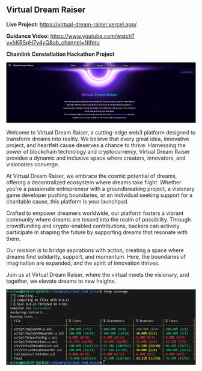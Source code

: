 ## Virtual Dream Raiser

**Live Project:** https://virtual-dream-raiser.vercel.app/

**Guidance Video:** https://www.youtube.com/watch?v=hKRSpH7v4yQ&ab_channel=Niferu

**Chainlink Constellation Hackathon Project**

![Alt text](readme/DemoScreen.png)

Welcome to Virtual Dream Raiser, a cutting-edge web3 platform designed to transform dreams into reality. We believe that every great idea, innovative project, and heartfelt cause deserves a chance to thrive. Harnessing the power of blockchain technology and cryptocurrency, Virtual Dream Raiser provides a dynamic and inclusive space where creators, innovators, and visionaries converge.

At Virtual Dream Raiser, we embrace the cosmic potential of dreams, offering a decentralized ecosystem where dreams take flight. Whether you're a passionate entrepreneur with a groundbreaking project, a visionary game developer pushing boundaries, or an individual seeking support for a charitable cause, this platform is your launchpad.

Crafted to empower dreamers worldwide, our platform fosters a vibrant community where dreams are tossed into the realm of possibility. Through crowdfunding and crypto-enabled contributions, backers can actively participate in shaping the future by supporting dreams that resonate with them.

Our mission is to bridge aspirations with action, creating a space where dreams find solidarity, support, and momentum. Here, the boundaries of imagination are expanded, and the spirit of innovation thrives.

Join us at Virtual Dream Raiser, where the virtual meets the visionary, and together, we elevate dreams to new heights.

![Alt text](readme/TestsScreen.png)
